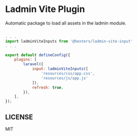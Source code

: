 # Ladmin Vite Plugin

Automatic package to load all assets in the ladmin module.

```js

. . . 
import ladminViteInputs from '@hexters/ladmin-vite-input'
. . .

export default defineConfig({
    plugins: [
        laravel({
            input: ladminViteInputs([
                'resources/css/app.css',
                'resources/js/app.js'
            ]),
            refresh: true,
        }),
    ],
});


```

## LICENSE
MIT